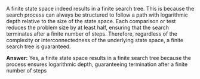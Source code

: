 A finite state space indeed results in a finite search tree. This is because the search process can always be structured to follow a path with logarithmic depth relative to the size of the state space. Each comparison or test reduces the problem size by at least 
half, ensuring that the search terminates after a finite number of steps. Therefore, regardless of the complexity or interconnectedness of the underlying state space, a finite search tree is guaranteed.

**Answer:** Yes, a finite state space results in a finite search tree because the process ensures logarithmic depth, guaranteeing termination after a finite number of steps